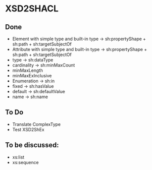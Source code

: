 # XSD2SHACL

## Done
- Element with simple type and built-in type -> sh:propertyShape + sh:path + sh:targetSubjectOf
- Attribute with simple type and built-in type -> sh:propertyShape + sh:path + sh:targetSubjectOf
- type -> sh:dataType
- cardinality -> sh:minMaxCount
- minMaxLength
- minMaxExInclusive
- Enumeration -> sh:in
- fixed -> sh:hasValue
- default -> sh:defaultValue
- name -> sh:name

## To Do
- Translate ComplexType
- Test XSD2ShEx

## To be discussed:

- xs:list
- xs:sequence 


